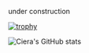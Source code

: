 under construction 


[![trophy](https://github-profile-trophy.vercel.app/?username=cieragrace&theme=onedark)](https://github.com/cieragrace/github-profile-trophy)

![Ciera's GitHub stats](https://github-readme-stats.vercel.app/api?username=cieragrace&theme=tokyonight&show_icons=true)

<!--
**cieragrace/cieragrace** is a ✨ _special_ ✨ repository because its `README.md` (this file) appears on your GitHub profile.



Here are some ideas to get you started:

- 🔭 I’m currently working on ...
- 🌱 I’m currently learning ...
- 👯 I’m looking to collaborate on ...
- 🤔 I’m looking for help with ...
- 💬 Ask me about ...
- 📫 How to reach me: ...
- 😄 Pronouns: ...
- ⚡ Fun fact: ...
-->
